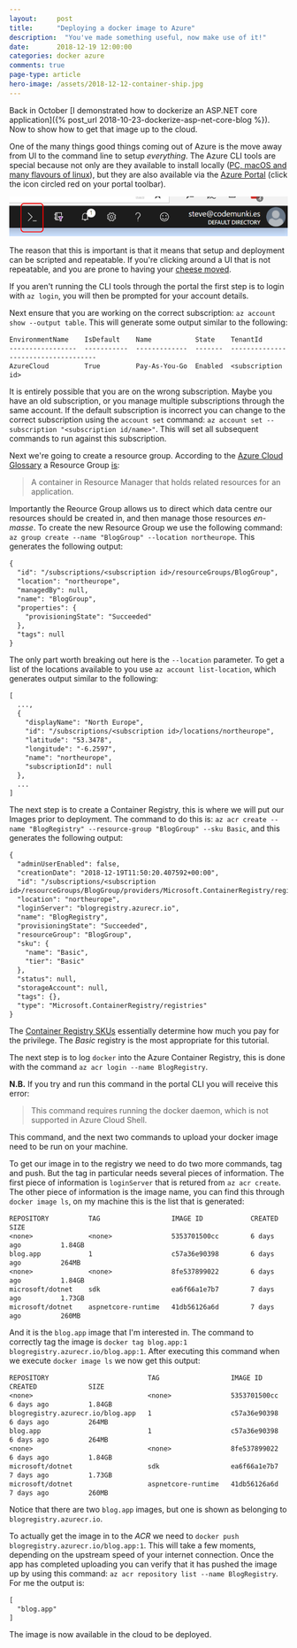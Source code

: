 ```yaml
---
layout: 	post
title:  	"Deploying a docker image to Azure"
description:  "You've made something useful, now make use of it!"
date:   	2018-12-19 12:00:00
categories: docker azure
comments: true
page-type: article
hero-image: /assets/2018-12-12-container-ship.jpg
---
```


Back in October [I demonstrated how to dockerize an ASP.NET core application]({% post_url 2018-10-23-dockerize-asp-net-core-blog %}). Now to show how to get that image up to the cloud.

One of the many things good things coming out of Azure is the move away from UI to the command line to setup _everything_. The Azure CLI tools are special because not only are they available to install locally ([PC, macOS and many flavours of linux](https://docs.microsoft.com/en-us/cli/azure/install-azure-cli?view=azure-cli-latest)), but they are also available via the [Azure Portal](https://portal.azure.com/) (click the icon circled red on your portal toolbar).

![Azure toolbar with CLI icon circled red](/assets/2018-12-18-azure-portal-command-bar.png)

The reason that this is important is that it means that setup and deployment can be scripted and repeatable. If you're clicking around a UI that is not repeatable, and you are prone to having your [cheese moved](https://www.hanselman.com/blog/Windows8ProductivityWhoMovedMyCheeseOhThereItIs.aspx).

If you aren't running the CLI tools through the portal the first step is to login with `az login`, you will then be prompted for your account details.

Next ensure that you are working on the correct subscription: `az account show --output table`. This will generate some output similar to the following:

```
EnvironmentName    IsDefault    Name           State    TenantId
-----------------  -----------  -------------  -------  ------------------------------------
AzureCloud         True         Pay-As-You-Go  Enabled  <subscription id>
```

It is entirely possible that you are on the wrong subscription. Maybe you have an old subscription, or you manage multiple subscriptions through the same account. If the default subscription is incorrect you can change to the correct subscription using the `account set` command: `az account set --subscription "<subscription id/name>"`. This will set all subsequent commands to run against this subscription.

Next we're going to create a resource group. According to the [Azure Cloud Glossary](https://docs.microsoft.com/en-us/azure/azure-glossary-cloud-terminology) a Resource Group [is](https://docs.microsoft.com/en-us/azure/azure-glossary-cloud-terminology#resource-group):

> A container in Resource Manager that holds related resources for an application.

Importantly the Reource Group allows us to direct which data centre our resources should be created in, and then manage those resources _en-masse_. To create the new Resource Group we use the following command: `az group create --name "BlogGroup" --location northeurope`. This generates the following output:

```
{
  "id": "/subscriptions/<subscription id>/resourceGroups/BlogGroup",
  "location": "northeurope",
  "managedBy": null,
  "name": "BlogGroup",
  "properties": {
    "provisioningState": "Succeeded"
  },
  "tags": null
}
```

The only part worth breaking out here is the `--location` parameter. To get a list of the locations available to you use `az account list-location`, which generates output similar to the following:

```
[
  ...,
  {
    "displayName": "North Europe",
    "id": "/subscriptions/<subscription id>/locations/northeurope",
    "latitude": "53.3478",
    "longitude": "-6.2597",
    "name": "northeurope",
    "subscriptionId": null
  },
  ...
]
```

The next step is to create a Container Registry, this is where we will put our Images prior to deployment. The command to do this is: `az acr create --name "BlogRegistry" --resource-group "BlogGroup" --sku Basic`, and this generates the following output:

```
{
  "adminUserEnabled": false,
  "creationDate": "2018-12-19T11:50:20.407592+00:00",
  "id": "/subscriptions/<subscription id>/resourceGroups/BlogGroup/providers/Microsoft.ContainerRegistry/registries/BlogRegistry",
  "location": "northeurope",
  "loginServer": "blogregistry.azurecr.io",
  "name": "BlogRegistry",
  "provisioningState": "Succeeded",
  "resourceGroup": "BlogGroup",
  "sku": {
    "name": "Basic",
    "tier": "Basic"
  },
  "status": null,
  "storageAccount": null,
  "tags": {},
  "type": "Microsoft.ContainerRegistry/registries"
}
```

The [Container Registry SKUs](https://docs.microsoft.com/en-us/azure/container-registry/container-registry-skus) essentially determine how much you pay for the privilege. The _Basic_ registry is the most appropriate for this tutorial.

The next step is to log `docker` into the Azure Container Registry, this is done with the command `az acr login --name BlogRegistry`.

**N.B.** If you try and run this command in the portal CLI you will receive this error:

> This command requires running the docker daemon, which is not supported in Azure Cloud Shell.

This command, and the next two commands to upload your docker image need to be run on your machine.

To get our image in to the registry we need to do two more commands, tag and push. But the tag in particular needs several pieces of information. The first piece of information is `loginServer` that is retured from `az acr create`. The other piece of information is the image name, you can find this through `docker image ls`, on my machine this is the list that is generated:

```
REPOSITORY          TAG                  IMAGE ID            CREATED             SIZE
<none>              <none>               5353701500cc        6 days ago          1.84GB
blog.app            1                    c57a36e90398        6 days ago          264MB
<none>              <none>               8fe537899022        6 days ago          1.84GB
microsoft/dotnet    sdk                  ea6f66a1e7b7        7 days ago          1.73GB
microsoft/dotnet    aspnetcore-runtime   41db56126a6d        7 days ago          260MB
```

And it is the `blog.app` image that I'm interested in. The command to correctly tag the image is `docker tag blog.app:1 blogregistry.azurecr.io/blog.app:1`. After executing this command when we execute `docker image ls` we now get this output:

```
REPOSITORY                         TAG                  IMAGE ID            CREATED             SIZE
<none>                             <none>               5353701500cc        6 days ago          1.84GB
blogregistry.azurecr.io/blog.app   1                    c57a36e90398        6 days ago          264MB
blog.app                           1                    c57a36e90398        6 days ago          264MB
<none>                             <none>               8fe537899022        6 days ago          1.84GB
microsoft/dotnet                   sdk                  ea6f66a1e7b7        7 days ago          1.73GB
microsoft/dotnet                   aspnetcore-runtime   41db56126a6d        7 days ago          260MB
```

Notice that there are two `blog.app` images, but one is shown as belonging to `blogregistry.azurecr.io`.

To actually get the image in to the _ACR_ we need to `docker push blogregistry.azurecr.io/blog.app:1`. This will take a few moments, depending on the upstream speed of your internet connection. Once the app has completed uploading you can verify that it has pushed the image up by using this command: `az acr repository list --name BlogRegistry`. For me the output is:

```
[
  "blog.app"
]
```

The image is now available in the cloud to be deployed.
